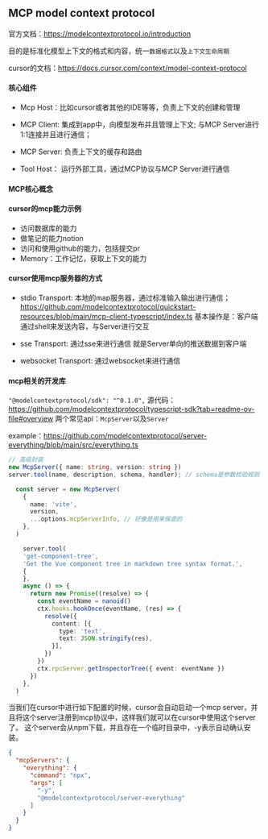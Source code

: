 


## MCP model context protocol

官方文档：<https://modelcontextprotocol.io/introduction>

目的是标准化模型上下文的格式和内容，统一`数据格式`以及`上下文生命周期`

cursor的文档：<https://docs.cursor.com/context/model-context-protocol>

#### 核心组件

- Mcp Host：比如cursor或者其他的IDE等等，负责上下文的创建和管理

- MCP Client: 集成到app中，向模型发布并且管理上下文; 与MCP Server进行1:1连接并且进行通信；
- MCP Server: 负责上下文的缓存和路由
- Tool Host： 运行外部工具，通过MCP协议与MCP Server进行通信

#### MCP核心概念

#### cursor的mcp能力示例

- 访问数据库的能力
- 做笔记的能力notion
- 访问和使用github的能力，包括提交pr
- Memory：工作记忆，获取上下文的能力

#### cursor使用mcp服务器的方式

- stdio Transport: 本地的map服务器，通过标准输入输出进行通信；
<https://github.com/modelcontextprotocol/quickstart-resources/blob/main/mcp-client-typescript/index.ts>
基本操作是：客户端通过shell来发送内容，与Server进行交互

- sse Transport: 通过sse来进行通信
就是Server单向的推送数据到客户端

- websocket Transport: 通过websocket来进行通信

#### mcp相关的开发库
`"@modelcontextprotocol/sdk": "^0.1.0",`
源代码：<https://github.com/modelcontextprotocol/typescript-sdk?tab=readme-ov-file#overview>
两个常见api：`McpServer`以及`Server`

example：<https://github.com/modelcontextprotocol/server-everything/blob/main/src/everything.ts>

```ts
// 高级封装
new McpServer({ name: string, version: string })
server.tool(name, description, schema, handler); // schema是参数校验规则
```

```ts
  const server = new McpServer(
    {
      name: 'vite',
      version,
      ...options.mcpServerInfo, // 好像是用来保底的
    },
  )

    server.tool(
    'get-component-tree',
    'Get the Vue component tree in markdown tree syntax format.',
    {
    },
    async () => {
      return new Promise((resolve) => {
        const eventName = nanoid()
        ctx.hooks.hookOnce(eventName, (res) => {
          resolve({
            content: [{
              type: 'text',
              text: JSON.stringify(res),
            }],
          })
        })
        ctx.rpcServer.getInspectorTree({ event: eventName })
      })
    },
  )
```



当我们在cursor中进行如下配置的时候，cursor会自动启动一个mcp server，并且将这个server注册到mcp协议中，这样我们就可以在cursor中使用这个server了。
这个server会从npm下载，并且存在一个临时目录中，-y表示自动确认安装。
```json
{
  "mcpServers": {
    "everything": {
      "command": "npx",
      "args": [
        "-y",
        "@modelcontextprotocol/server-everything"
      ]
    }
  }
}
```